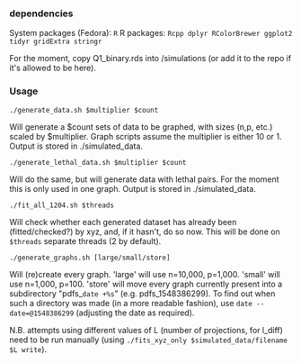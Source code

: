 ### dependencies
System packages (Fedora): `R`
R packages: `Rcpp dplyr RColorBrewer ggplot2 tidyr gridExtra stringr`

For the moment, copy Q1_binary.rds into /simulations (or add it to the repo if it's allowed to be here).

### Usage
`./generate_data.sh $multiplier $count`

Will generate a $count sets of data to be graphed, with sizes (n,p, etc.) scaled by $multiplier. Graph scripts assume the multiplier is either 10 or 1. Output is stored in ./simulated_data.

`./generate_lethal_data.sh $multiplier $count`

Will do the same, but will generate data with lethal pairs. For the moment this is only used in one graph. Output is stored in ./simulated_data.

`./fit_all_1204.sh $threads`

Will check whether each generated dataset has already been (fitted/checked?) by xyz, and, if it hasn't, do so now. This will be done on `$threads` separate threads (2 by default).

`./generate_graphs.sh [large/small/store]`

Will (re)create every graph. 'large' will use n=10,000, p=1,000. 'small' will use n=1,000, p=100. 'store' will move every graph currently present into a subdirectory "pdfs_`date +%s`" (e.g. pdfs_1548386299). To find out when such a directory was made (in a more readable fashion), use `date --date=@1548386299` (adjusting the date as required).

N.B. attempts using different values of L (number of projections, for l_diff) need to be run manually (using `./fits_xyz_only $simulated_data/filename $L write`).

